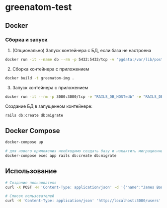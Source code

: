 # greenatom-test

## Docker

### Сборка и запуск

1. (Опционально) Запуск контейнера с БД, если база не настроена

```sh
docker run -it --name db --rm -p 5432:5432/tcp -v "pgdata:/var/lib/postgresql/data" -e POSTGRES_USER=greenatom -e POSTGRES_PASSWORD=greenatom123 -e POSTGRES_DB=greenatom postgres:15
```

2. Сборка контейнера с приложением
```sh
docker build -t greenatom-img .
```

3. Запуск контейнера с приложением
```sh
docker run -it --rm -p 3000:3000/tcp -e "RAILS_DB_HOST=db" -e "RAILS_DB_NAME=greenatom" -e "RAILS_DB_USER=greenatom" -e "RAILS_DB_PASS=greenatom123" greenatom-img
```

Создание БД в запущенном контейнере:

```sh
rails db:create db:migrate

```

## Docker Compose

```sh
docker-compose up

# для нового приложения необходимо создать базу и накактить миграционные процедуры
docker-compose exec app rails db:create db:migrate
```

## Использование

```sh
# Создание пользователя
curl -X POST -H 'Content-Type: application/json' -d '{"name":"James Bond","email":"007@mail.ru"}' 'http://localhost:3000/users'

# Список пользователей
curl -H 'Content-Type: application/json' 'http://localhost:3000/users'
```
